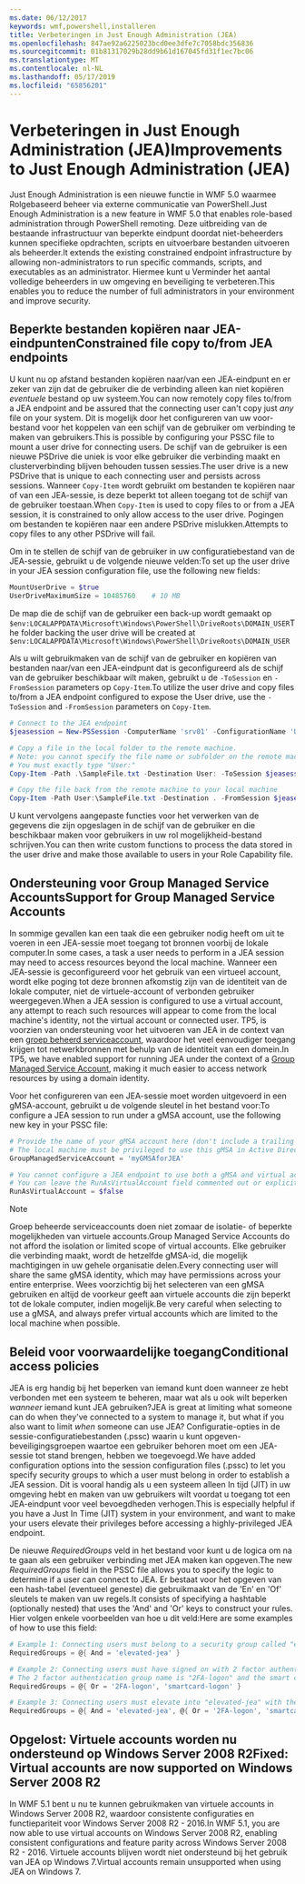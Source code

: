 ```yaml
---
ms.date: 06/12/2017
keywords: wmf,powershell,installeren
title: Verbeteringen in Just Enough Administration (JEA)
ms.openlocfilehash: 847ae92a6225023bcd0ee3dfe7c7058bdc356836
ms.sourcegitcommit: 01b81317029b28dd9b61d167045fd31f1ec7bc06
ms.translationtype: MT
ms.contentlocale: nl-NL
ms.lasthandoff: 05/17/2019
ms.locfileid: "65856201"
---
```

# <a name="improvements-to-just-enough-administration-jea"></a><span data-ttu-id="b2d30-103">Verbeteringen in Just Enough Administration (JEA)</span><span class="sxs-lookup"><span data-stu-id="b2d30-103">Improvements to Just Enough Administration (JEA)</span></span>

<span data-ttu-id="b2d30-104">Just Enough Administration is een nieuwe functie in WMF 5.0 waarmee Rolgebaseerd beheer via externe communicatie van PowerShell.</span><span class="sxs-lookup"><span data-stu-id="b2d30-104">Just Enough Administration is a new feature in WMF 5.0 that enables role-based administration through PowerShell remoting.</span></span> <span data-ttu-id="b2d30-105">Deze uitbreiding van de bestaande infrastructuur van beperkte eindpunt doordat niet-beheerders kunnen specifieke opdrachten, scripts en uitvoerbare bestanden uitvoeren als beheerder.</span><span class="sxs-lookup"><span data-stu-id="b2d30-105">It extends the existing constrained endpoint infrastructure by allowing non-administrators to run specific commands, scripts, and executables as an administrator.</span></span> <span data-ttu-id="b2d30-106">Hiermee kunt u Verminder het aantal volledige beheerders in uw omgeving en beveiliging te verbeteren.</span><span class="sxs-lookup"><span data-stu-id="b2d30-106">This enables you to reduce the number of full administrators in your environment and improve security.</span></span>

## <a name="constrained-file-copy-tofrom-jea-endpoints"></a><span data-ttu-id="b2d30-107">Beperkte bestanden kopiëren naar JEA-eindpunten</span><span class="sxs-lookup"><span data-stu-id="b2d30-107">Constrained file copy to/from JEA endpoints</span></span>

<span data-ttu-id="b2d30-108">U kunt nu op afstand bestanden kopiëren naar/van een JEA-eindpunt en er zeker van zijn dat de gebruiker die de verbinding alleen kan niet kopiëren *eventuele* bestand op uw systeem.</span><span class="sxs-lookup"><span data-stu-id="b2d30-108">You can now remotely copy files to/from a JEA endpoint and be assured that the connecting user can't copy just *any* file on your system.</span></span> <span data-ttu-id="b2d30-109">Dit is mogelijk door het configureren van uw voor-bestand voor het koppelen van een schijf van de gebruiker om verbinding te maken van gebruikers.</span><span class="sxs-lookup"><span data-stu-id="b2d30-109">This is possible by configuring your PSSC file to mount a user drive for connecting users.</span></span> <span data-ttu-id="b2d30-110">De schijf van de gebruiker is een nieuwe PSDrive die uniek is voor elke gebruiker die verbinding maakt en clusterverbinding blijven behouden tussen sessies.</span><span class="sxs-lookup"><span data-stu-id="b2d30-110">The user drive is a new PSDrive that is unique to each connecting user and persists across sessions.</span></span> <span data-ttu-id="b2d30-111">Wanneer `Copy-Item` wordt gebruikt om bestanden te kopiëren naar of van een JEA-sessie, is deze beperkt tot alleen toegang tot de schijf van de gebruiker toestaan.</span><span class="sxs-lookup"><span data-stu-id="b2d30-111">When `Copy-Item` is used to copy files to or from a JEA session, it is constrained to only allow access to the user drive.</span></span> <span data-ttu-id="b2d30-112">Pogingen om bestanden te kopiëren naar een andere PSDrive mislukken.</span><span class="sxs-lookup"><span data-stu-id="b2d30-112">Attempts to copy files to any other PSDrive will fail.</span></span>

<span data-ttu-id="b2d30-113">Om in te stellen de schijf van de gebruiker in uw configuratiebestand van de JEA-sessie, gebruikt u de volgende nieuwe velden:</span><span class="sxs-lookup"><span data-stu-id="b2d30-113">To set up the user drive in your JEA session configuration file, use the following new fields:</span></span>

```powershell
MountUserDrive = $true
UserDriveMaximumSize = 10485760    # 10 MB
```

<span data-ttu-id="b2d30-114">De map die de schijf van de gebruiker een back-up wordt gemaakt op `$env:LOCALAPPDATA\Microsoft\Windows\PowerShell\DriveRoots\DOMAIN_USER`</span><span class="sxs-lookup"><span data-stu-id="b2d30-114">The folder backing the user drive will be created at `$env:LOCALAPPDATA\Microsoft\Windows\PowerShell\DriveRoots\DOMAIN_USER`</span></span>

<span data-ttu-id="b2d30-115">Als u wilt gebruikmaken van de schijf van de gebruiker en kopiëren van bestanden naar/van een JEA-eindpunt dat is geconfigureerd als de schijf van de gebruiker beschikbaar wilt maken, gebruikt u de `-ToSession` en `-FromSession` parameters op `Copy-Item`.</span><span class="sxs-lookup"><span data-stu-id="b2d30-115">To utilize the user drive and copy files to/from a JEA endpoint configured to expose the User drive, use the `-ToSession` and `-FromSession` parameters on `Copy-Item`.</span></span>

```powershell
# Connect to the JEA endpoint
$jeasession = New-PSSession -ComputerName 'srv01' -ConfigurationName 'UserDemo'

# Copy a file in the local folder to the remote machine.
# Note: you cannot specify the file name or subfolder on the remote machine.
# You must exactly type "User:"
Copy-Item -Path .\SampleFile.txt -Destination User: -ToSession $jeasession

# Copy the file back from the remote machine to your local machine
Copy-Item -Path User:\SampleFile.txt -Destination . -FromSession $jeasession
```

<span data-ttu-id="b2d30-116">U kunt vervolgens aangepaste functies voor het verwerken van de gegevens die zijn opgeslagen in de schijf van de gebruiker en die beschikbaar maken voor gebruikers in uw rol mogelijkheid-bestand schrijven.</span><span class="sxs-lookup"><span data-stu-id="b2d30-116">You can then write custom functions to process the data stored in the user drive and make those available to users in your Role Capability file.</span></span>

## <a name="support-for-group-managed-service-accounts"></a><span data-ttu-id="b2d30-117">Ondersteuning voor Group Managed Service Accounts</span><span class="sxs-lookup"><span data-stu-id="b2d30-117">Support for Group Managed Service Accounts</span></span>

<span data-ttu-id="b2d30-118">In sommige gevallen kan een taak die een gebruiker nodig heeft om uit te voeren in een JEA-sessie moet toegang tot bronnen voorbij de lokale computer.</span><span class="sxs-lookup"><span data-stu-id="b2d30-118">In some cases, a task a user needs to perform in a JEA session may need to access resources beyond the local machine.</span></span> <span data-ttu-id="b2d30-119">Wanneer een JEA-sessie is geconfigureerd voor het gebruik van een virtueel account, wordt elke poging tot deze bronnen afkomstig zijn van de identiteit van de lokale computer, niet de virtuele-account of verbonden gebruiker weergegeven.</span><span class="sxs-lookup"><span data-stu-id="b2d30-119">When a JEA session is configured to use a virtual account, any attempt to reach such resources will appear to come from the local machine's identity, not the virtual account or connected user.</span></span> <span data-ttu-id="b2d30-120">TP5, is voorzien van ondersteuning voor het uitvoeren van JEA in de context van een [groep beheerd serviceaccount](/previous-versions/windows/it-pro/windows-server-2012-R2-and-2012/jj128431\(v=ws.11\)), waardoor het veel eenvoudiger toegang krijgen tot netwerkbronnen met behulp van de identiteit van een domein.</span><span class="sxs-lookup"><span data-stu-id="b2d30-120">In TP5, we have enabled support for running JEA under the context of a [Group Managed Service Account](/previous-versions/windows/it-pro/windows-server-2012-R2-and-2012/jj128431\(v=ws.11\)), making it much easier to access network resources by using a domain identity.</span></span>

<span data-ttu-id="b2d30-121">Voor het configureren van een JEA-sessie moet worden uitgevoerd in een gMSA-account, gebruikt u de volgende sleutel in het bestand voor:</span><span class="sxs-lookup"><span data-stu-id="b2d30-121">To configure a JEA session to run under a gMSA account, use the following new key in your PSSC file:</span></span>

```powershell
# Provide the name of your gMSA account here (don't include a trailing $)
# The local machine must be privileged to use this gMSA in Active Directory
GroupManagedServiceAccount = 'myGMSAforJEA'

# You cannot configure a JEA endpoint to use both a gMSA and virtual account
# You can leave the RunAsVirtualAccount field commented out or explicitly set it to false
RunAsVirtualAccount = $false
```

> [!NOTE]
> <span data-ttu-id="b2d30-122">Groep beheerde serviceaccounts doen niet zomaar de isolatie- of beperkte mogelijkheden van virtuele accounts.</span><span class="sxs-lookup"><span data-stu-id="b2d30-122">Group Managed Service Accounts do not afford the isolation or limited scope of virtual accounts.</span></span>
> <span data-ttu-id="b2d30-123">Elke gebruiker die verbinding maakt, wordt de hetzelfde gMSA-id, die mogelijk machtigingen in uw gehele organisatie delen.</span><span class="sxs-lookup"><span data-stu-id="b2d30-123">Every connecting user will share the same gMSA identity, which may have permissions across your entire enterprise.</span></span> <span data-ttu-id="b2d30-124">Wees voorzichtig bij het selecteren van een gMSA gebruiken en altijd de voorkeur geeft aan virtuele accounts die zijn beperkt tot de lokale computer, indien mogelijk.</span><span class="sxs-lookup"><span data-stu-id="b2d30-124">Be very careful when selecting to use a gMSA, and always prefer virtual accounts which are limited to the local machine when possible.</span></span>

## <a name="conditional-access-policies"></a><span data-ttu-id="b2d30-125">Beleid voor voorwaardelijke toegang</span><span class="sxs-lookup"><span data-stu-id="b2d30-125">Conditional access policies</span></span>

<span data-ttu-id="b2d30-126">JEA is erg handig bij het beperken van iemand kunt doen wanneer ze hebt verbonden met een systeem te beheren, maar wat als u ook wilt beperken *wanneer* iemand kunt JEA gebruiken?</span><span class="sxs-lookup"><span data-stu-id="b2d30-126">JEA is great at limiting what someone can do when they've connected to a system to manage it, but what if you also want to limit *when* someone can use JEA?</span></span> <span data-ttu-id="b2d30-127">Configuratie-opties in de sessie-configuratiebestanden (.pssc) waarin u kunt opgeven-beveiligingsgroepen waartoe een gebruiker behoren moet om een JEA-sessie tot stand brengen, hebben we toegevoegd.</span><span class="sxs-lookup"><span data-stu-id="b2d30-127">We have added configuration options into the session configuration files (.pssc) to let you specify security groups to which a user must belong in order to establish a JEA session.</span></span> <span data-ttu-id="b2d30-128">Dit is vooral handig als u een systeem alleen In tijd (JIT) in uw omgeving hebt en maken van uw gebruikers wilt voordat u toegang tot een JEA-eindpunt voor veel bevoegdheden verhogen.</span><span class="sxs-lookup"><span data-stu-id="b2d30-128">This is especially helpful if you have a Just In Time (JIT) system in your environment, and want to make your users elevate their privileges before accessing a highly-privileged JEA endpoint.</span></span>

<span data-ttu-id="b2d30-129">De nieuwe *RequiredGroups* veld in het bestand voor kunt u de logica om na te gaan als een gebruiker verbinding met JEA maken kan opgeven.</span><span class="sxs-lookup"><span data-stu-id="b2d30-129">The new *RequiredGroups* field in the PSSC file allows you to specify the logic to determine if a user can connect to JEA.</span></span> <span data-ttu-id="b2d30-130">Er bestaat voor het opgeven van een hash-tabel (eventueel geneste) die gebruikmaakt van de 'En' en 'Of' sleutels te maken van uw regels.</span><span class="sxs-lookup"><span data-stu-id="b2d30-130">It consists of specifying a hashtable (optionally nested) that uses the 'And' and 'Or' keys to construct your rules.</span></span> <span data-ttu-id="b2d30-131">Hier volgen enkele voorbeelden van hoe u dit veld:</span><span class="sxs-lookup"><span data-stu-id="b2d30-131">Here are some examples of how to use this field:</span></span>

```powershell
# Example 1: Connecting users must belong to a security group called "elevated-jea"
RequiredGroups = @{ And = 'elevated-jea' }

# Example 2: Connecting users must have signed on with 2 factor authentication or a smart card
# The 2 factor authentication group name is "2FA-logon" and the smart card group name is "smartcard-logon"
RequiredGroups = @{ Or = '2FA-logon', 'smartcard-logon' }

# Example 3: Connecting users must elevate into "elevated-jea" with their JIT system and have logged on with 2FA or a smart card
RequiredGroups = @{ And = 'elevated-jea', @{ Or = '2FA-logon', 'smartcard-logon' }}
```

## <a name="fixed-virtual-accounts-are-now-supported-on-windows-server-2008-r2"></a><span data-ttu-id="b2d30-132">Opgelost: Virtuele accounts worden nu ondersteund op Windows Server 2008 R2</span><span class="sxs-lookup"><span data-stu-id="b2d30-132">Fixed: Virtual accounts are now supported on Windows Server 2008 R2</span></span>

<span data-ttu-id="b2d30-133">In WMF 5.1 bent u nu te kunnen gebruikmaken van virtuele accounts in Windows Server 2008 R2, waardoor consistente configuraties en functiepariteit voor Windows Server 2008 R2 - 2016.</span><span class="sxs-lookup"><span data-stu-id="b2d30-133">In WMF 5.1, you are now able to use virtual accounts on Windows Server 2008 R2, enabling consistent configurations and feature parity across Windows Server 2008 R2 - 2016.</span></span> <span data-ttu-id="b2d30-134">Virtuele accounts blijven wordt niet ondersteund bij het gebruik van JEA op Windows 7.</span><span class="sxs-lookup"><span data-stu-id="b2d30-134">Virtual accounts remain unsupported when using JEA on Windows 7.</span></span>